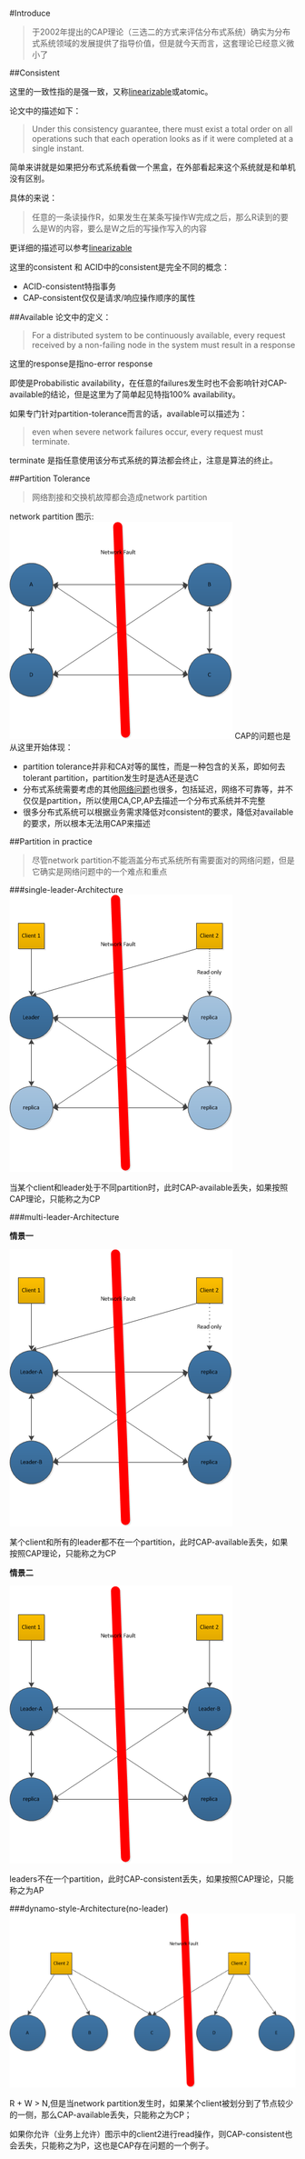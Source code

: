 #Introduce

> 于2002年提出的CAP理论（三选二的方式来评估分布式系统）确实为分布式系统领域的发展提供了指导价值，但是就今天而言，这套理论已经意义微小了

##Consistent

这里的一致性指的是强一致，又称[linearizable](https://github.com/1Feng/learn-distributed-systems/tree/master/theory/linearizability)或atomic。

论文中的描述如下：

> Under this consistency guarantee, there must exist a total order on all operations such that each operation looks as if it were completed at a single instant.

简单来讲就是如果把分布式系统看做一个黑盒，在外部看起来这个系统就是和单机没有区别。

具体的来说：

> 任意的一条读操作R，如果发生在某条写操作W完成之后，那么R读到的要么是W的内容，要么是W之后的写操作写入的内容

更详细的描述可以参考[linearizable](https://github.com/1Feng/learn-distributed-systems/tree/master/theory/linearizability)

这里的consistent 和 ACID中的consistent是完全不同的概念：
- ACID-consistent特指事务
- CAP-consistent仅仅是请求/响应操作顺序的属性

##Available
论文中的定义：
>For a distributed system to be continuously available, every request received
>by a non-failing node in the system must result in a response

这里的response是指no-error response

即使是Probabilistic availability，在任意的failures发生时也不会影响针对CAP-available的结论，但是这里为了简单起见特指100% availability。


如果专门针对partition-tolerance而言的话，available可以描述为：

>even when severe
>network failures occur, every request must terminate.

terminate 是指任意使用该分布式系统的算法都会终止，注意是算法的终止。

##Partition Tolerance

> 网络割接和交换机故障都会造成network partition

network partition 图示:
![Alt text](https://github.com/1Feng/learn-distributed-systems/blob/master/theory/out-of-date-cap-theorem/images/network-partition.png)
CAP的问题也是从这里开始体现：

- partition tolerance并非和CA对等的属性，而是一种包含的关系，即如何去tolerant partition，partition发生时是选A还是选C
- 分布式系统需要考虑的其他[网络问题](https://github.com/1Feng/learn-distributed-systems/tree/master/theory/unreliable-network)也很多，包括延迟，网络不可靠等，并不仅仅是partition，所以使用CA,CP,AP去描述一个分布式系统并不完整
- 很多分布式系统可以根据业务需求降低对consistent的要求，降低对available的要求，所以根本无法用CAP来描述

##Partition in practice

> 尽管network partition不能涵盖分布式系统所有需要面对的网络问题，但是它确实是网络问题中的一个难点和重点

###single-leader-Architecture
![Alt text](https://github.com/1Feng/learn-distributed-systems/blob/master/theory/out-of-date-cap-theorem/images/single-leader.png)

当某个client和leader处于不同partition时，此时CAP-available丢失，如果按照CAP理论，只能称之为CP

###multi-leader-Architecture

**情景一**

![Alt text](https://github.com/1Feng/learn-distributed-systems/blob/master/theory/out-of-date-cap-theorem/images/multi-leader-c.png)

某个client和所有的leader都不在一个partition，此时CAP-available丢失，如果按照CAP理论，只能称之为CP

**情景二**

![Alt text](https://github.com/1Feng/learn-distributed-systems/blob/master/theory/out-of-date-cap-theorem/images/multi-leader.png)

leaders不在一个partition，此时CAP-consistent丢失，如果按照CAP理论，只能称之为AP

###dynamo-style-Architecture(no-leader)
![Alt text](https://github.com/1Feng/learn-distributed-systems/blob/master/theory/out-of-date-cap-theorem/images/dynamo-style.png)

R + W > N,但是当network partition发生时，如果某个client被划分到了节点较少的一侧，那么CAP-available丢失，只能称之为CP；

如果你允许（业务上允许）图示中的client2进行read操作，则CAP-consistent也会丢失，只能称之为P，这也是CAP存在问题的一个例子。
